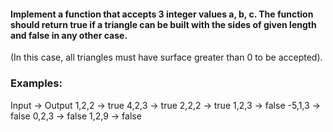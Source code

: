 #### Implement a function that accepts 3 integer values a, b, c. The function should return true if a triangle can be built with the sides of given length and false in any other case.

(In this case, all triangles must have surface greater than 0 to be accepted).

### Examples:

Input -> Output
1,2,2 -> true
4,2,3 -> true
2,2,2 -> true
1,2,3 -> false
-5,1,3 -> false
0,2,3 -> false
1,2,9 -> false